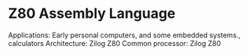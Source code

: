# Z80 Assembly Language

Applications: Early personal computers, and some embedded systems., calculators
Architecture: Zilog Z80
Common processor: Zilog Z80